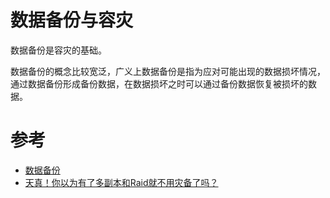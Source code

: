 # 数据备份与容灾
数据备份是容灾的基础。

数据备份的概念比较宽泛，广义上数据备份是指为应对可能出现的数据损坏情况，通过数据备份形成备份数据，在数据损坏之时可以通过备份数据恢复被损坏的数据。

# 参考
 * [数据备份](https://baike.baidu.com/item/%E6%95%B0%E6%8D%AE%E5%A4%87%E4%BB%BD)
 * [天真！你以为有了多副本和Raid就不用灾备了吗？](https://www.sohu.com/a/349078901_737713)
